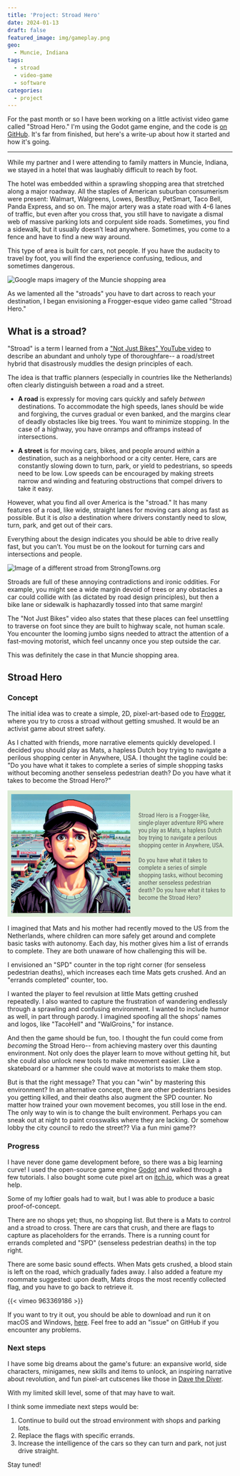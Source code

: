 ```yaml
---
title: 'Project: Stroad Hero'
date: 2024-01-13
draft: false
featured_image: img/gameplay.png
geo:
  - Muncie, Indiana
tags:
  - stroad
  - video-game
  - software
categories:
  - project
---
```


For the past month or so I have been working on a little activist video game called "Stroad Hero." I'm using the Godot game engine, and the code is [on GitHub](https://github.com/dustinmichels/stroad-hero). It's far from finished, but here's a write-up about how it started and how it's going.

---

While my partner and I were attending to family matters in Muncie, Indiana, we stayed in a hotel that was laughably difficult to reach by foot.

The hotel was embedded within a sprawling shopping area that stretched along a major roadway. All the staples of American suburban consumerism were present: Walmart, Walgreens, Lowes, BestBuy, PetSmart, Taco Bell, Panda Express, and so on. The major artery was a state road with 4-6 lanes of traffic, but even after you cross that, you still have to navigate a dismal web of massive parking lots and corpulent side roads. Sometimes, you find a sidewalk, but it usually doesn’t lead anywhere. Sometimes, you come to a fence and have to find a new way around.

This type of area is built for cars, not people. If you have the audacity to travel by foot, you will find the experience confusing, tedious, and sometimes dangerous.

![Google maps imagery of the Muncie shopping area](img/muncie.png)

As we lamented all the "stroads" you have to dart across to reach your destination, I began envisioning a Frogger-esque video game called "Stroad Hero."

## What is a stroad?

"Stroad" is a term I learned from a ["Not Just Bikes" YouTube video](https://youtu.be/ORzNZUeUHAM?si=UFjHQrRxeFrD4NAe) to describe an abundant and unholy type of thoroughfare-- a road/street hybrid that disastrously muddles the design principles of each.

The idea is that traffic planners (especially in countries like the Netherlands) often clearly distinguish between a road and a street.

- **A road** is expressly for moving cars quickly and safely _between_ destinations. To accommodate the high speeds, lanes should be wide and forgiving, the curves gradual or even banked, and the margins clear of deadly obstacles like big trees. You want to minimize stopping. In the case of a highway, you have onramps and offramps instead of intersections.

- **A street** is for moving cars, bikes, and people around _within_ a destination, such as a neighborhood or a city center. Here, cars are constantly slowing down to turn, park, or yield to pedestrians, so speeds need to be low. Low speeds can be encouraged by making streets narrow and winding and featuring obstructions that compel drivers to take it easy.

However, what you find all over America is the "stroad." It has many features of a road, like wide, straight lanes for moving cars along as fast as possible. But it is _also_ a destination where drivers constantly need to slow, turn, park, and get out of their cars.

Everything about the design indicates you should be able to drive really fast, but you can’t. You must be on the lookout for turning cars and intersections and people.

![Image of a different stroad from StrongTowns.org](http://static1.squarespace.com/static/53dd6676e4b0fedfbc26ea91/54b6c509e4b062126976d942/5a985d26ec212d62633e055a/1621890412017/7stroad+with+walking+person.jpg?format=1500w)

Stroads are full of these annoying contradictions and ironic oddities. For example, you might see a wide margin devoid of trees or any obstacles a car could collide with (as dictated by road design principles), but then a bike lane or sidewalk is haphazardly tossed into that same margin!

The "Not Just Bikes" video also states that these places can feel unsettling to traverse on foot since they are built to highway scale, not human scale. You encounter the looming jumbo signs needed to attract the attention of a fast-moving motorist, which feel uncanny once you step outside the car.

This was definitely the case in that Muncie shopping area.

## Stroad Hero

### Concept

The initial idea was to create a simple, 2D, pixel-art-based ode to [Frogger](https://en.wikipedia.org/wiki/Frogger), where you try to cross a stroad without getting smushed. It would be an activist game about street safety.

<!-- ![Frogger](https://upload.wikimedia.org/wikipedia/en/c/cd/Frogger_game_arcade.png) -->

As I chatted with friends, more narrative elements quickly developed. I decided you should play as Mats, a hapless Dutch boy trying to navigate a perilous shopping center in Anywhere, USA. I thought the tagline could be: "Do you have what it takes to complete a series of simple shopping tasks without becoming another senseless pedestrian death? Do you have what it takes to become the Stroad Hero?"

![Banner for Stroad Hero, made with (temporary) AI artwork.](img/stroad-hero-banner.png)

I imagined that Mats and his mother had recently moved to the US from the Netherlands, where children can more safely get around and complete basic tasks with autonomy. Each day, his mother gives him a list of errands to complete. They are both unaware of how challenging this will be.

I envisioned an "SPD" counter in the top right corner (for senseless pedestrian deaths), which increases each time Mats gets crushed. And an "errands completed" counter, too.

I wanted the player to feel revulsion at little Mats getting crushed repeatedly. I also wanted to capture the frustration of wandering endlessly through a sprawling and confusing environment. I wanted to include humor as well, in part through parody. I imagined spoofing all the shops' names and logos, like "TacoHell" and "WalGroins," for instance.

And then the game should be fun, too. I thought the fun could come from _becoming_ the Stroad Hero-- from achieving mastery over this daunting environment. Not only does the player learn to move without getting hit, but she could also unlock new tools to make movement easier. Like a skateboard or a hammer she could wave at motorists to make them stop.

But is that the right message? That you can "win" by mastering this environment? In an alternative concept, there are other pedestrians besides you getting killed, and their deaths also augment the SPD counter. No matter how trained your own movement becomes, you still lose in the end. The only way to win is to change the built environment. Perhaps you can sneak out at night to paint crosswalks where they are lacking. Or somehow lobby the city council to redo the street?? Via a fun mini game??

### Progress

I have never done game development before, so there was a big learning curve! I used the open-source game engine [Godot](https://godotengine.org/) and walked through a few tutorials. I also bought some cute pixel art on [itch.io](https://limezu.itch.io/modernexteriors), which was a great help.

Some of my loftier goals had to wait, but I was able to produce a basic proof-of-concept.

There are no shops yet; thus, no shopping list. But there is a Mats to control and a stroad to cross. There are cars that crush, and there are flags to capture as placeholders for the errands. There is a running count for errands completed and "SPD" (senseless pedestrian deaths) in the top right.

There are some basic sound effects. When Mats gets crushed, a blood stain is left on the road, which gradually fades away. I also added a feature my roommate suggested: upon death, Mats drops the most recently collected flag, and you have to go back to retrieve it.

{{< vimeo 963369186 >}}

If you want to try it out, you should be able to download and run it on macOS and Windows, [here](https://github.com/dustinmichels/stroad-hero/releases/tag/v0.1.1). Feel free to add an "issue" on GitHub if you encounter any problems.

### Next steps

I have some big dreams about the game's future: an expansive world, side characters, minigames, new skills and items to unlock, an inspiring narrative about revolution, and fun pixel-art cutscenes like those in [Dave the Diver](https://youtu.be/X2jycKy16qo?si=-4KmkOMukIDy02i0).

With my limited skill level, some of that may have to wait.

I think some immediate next steps would be:

1. Continue to build out the stroad environment with shops and parking lots.
2. Replace the flags with specific errands.
3. Increase the intelligence of the cars so they can turn and park, not just drive straight.

Stay tuned!
